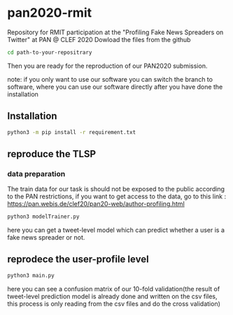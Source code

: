 # pan2020-rmit
Repository for RMIT participation at the "Profiling Fake News Spreaders on Twitter" at PAN @ CLEF 2020
Dowload the files from the github

```bash
cd path-to-your-repositrary
```
Then you are ready for the reproduction of our PAN2020 submission.

note: if you only want to use our software you can switch the branch to software, where you can use our software directly after you have done the installation
## Installation


```bash
python3 -m pip install -r requirement.txt
```

## reproduce the TLSP
### data preparation
The train data for our task is should not be exposed to the public according to the PAN restrictions, if you want to get access to the data, go to this link : https://pan.webis.de/clef20/pan20-web/author-profiling.html

```bash
python3 modelTrainer.py
```
here you can get a tweet-level model which can predict whether a user is a fake news spreader or not.


## reprodece the user-profile level 

```bash
python3 main.py
```

here you can see a confusion matrix of our 10-fold validation(the result of tweet-level prediction model is already 
done and written on the csv files, this process is only reading from the csv files and do the cross validation)
